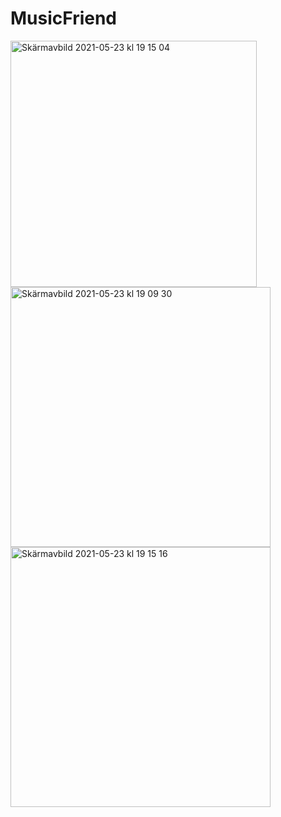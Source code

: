 # MusicFriend

<img width="394" alt="Skärmavbild 2021-05-23 kl  19 15 04" src="https://user-images.githubusercontent.com/54861763/120609358-61aca980-c452-11eb-8a4b-0a62d2709ec7.png">


<img width="416" alt="Skärmavbild 2021-05-23 kl  19 09 30" src="https://user-images.githubusercontent.com/54861763/120609551-90c31b00-c452-11eb-980e-72fb68d1988e.png">


<img width="416" alt="Skärmavbild 2021-05-23 kl  19 15 16" src="https://user-images.githubusercontent.com/54861763/120609571-97519280-c452-11eb-8b1b-331a63c12d36.png">
